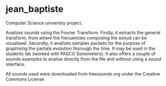 # jean_baptiste
Computer Science univeristy project. 

Analizes sounds using the Fourier Transform. Firstly, it extracts the general transform, from where the frecuencies composing the sonud can be visualised. Secondly, it analizes samples packets for the purpose of graphising the partials evolution thorough the time. It may be used in the students lab (worked with PASCO Sonometers). It also offers a couple of sounds examples to analise directly from the file and  without using a sound interface.

All sounds used were downloaded from freesounds.org under the Creative Commons License

